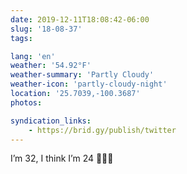 ```yaml
---
date: 2019-12-11T18:08:42-06:00
slug: '18-08-37'
tags:

lang: 'en'
weather: '54.92°F'
weather-summary: 'Partly Cloudy'
weather-icon: 'partly-cloudy-night'
location: '25.7039,-100.3687'
photos:

syndication_links:
    - https://brid.gy/publish/twitter
---
```

I’m 32, I think I’m 24 🤷🏻‍♂️